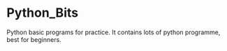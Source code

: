 # Python_Bits
Python basic programs for practice. It contains lots of python programme, best for beginners.
